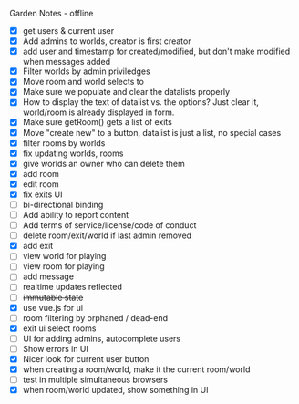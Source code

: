 Garden Notes - offline

* [x] get users & current user
* [x] Add admins to worlds, creator is first creator
* [x] add user and timestamp for created/modified, but don't make modified when messages added
* [x] Filter worlds by admin priviledges
* [x] Move room and world selects to <datalist>
* [x] Make sure we populate and clear the datalists properly
* [x] How to display the text of datalist vs. the options? Just clear it, world/room is already displayed in form.
* [x] Make sure getRoom() gets a list of exits
* [x] Move "create new" to a button, datalist is just a list, no special cases
* [x] filter rooms by worlds
* [x] fix updating worlds, rooms
* [x] give worlds an owner who can delete them
* [x] add room
* [x] edit room
* [x] fix exits UI
* [ ] bi-directional binding
* [ ] Add ability to report content
* [ ] Add terms of service/license/code of conduct
* [ ] delete room/exit/world if last admin removed
* [x] add exit
* [ ] view world for playing
* [ ] view room for playing
* [ ] add message
* [ ] realtime updates reflected
* [ ] ~~immutable state~~
* [x] use vue.js for ui
* [ ] room filtering by orphaned / dead-end
* [x] exit ui select rooms
* [ ] UI for adding admins, autocomplete users
* [ ] Show errors in UI
* [x] Nicer look for current user button
* [x] when creating a room/world, make it the current room/world
* [ ] test in multiple simultaneous browsers
* [x] when room/world updated, show something in UI
